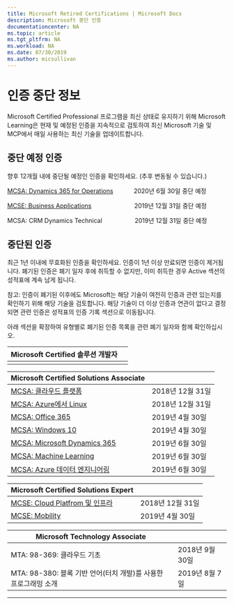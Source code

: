 ```yaml
---
title: Microsoft Retired Certifications | Microsoft Docs
description: Microsoft 중단 인증
documentationcenter: NA
ms.topic: article
ms.tgt_pltfrm: NA
ms.workload: NA
ms.date: 07/30/2019
ms.author: micsullivan
---
```

# 인증 중단 정보

Microsoft Certified Professional 프로그램을 최신 상태로 유지하기 위해 Microsoft Learning은 현재 및 예정된 인증을 지속적으로 검토하여 최신 Microsoft 기술 및 MCP에서 매일 사용하는 최신 기술을 업데이트합니다.

## 중단 예정 인증

향후 12개월 내에 중단될 예정인 인증을 확인하세요. (추후 변동될 수 있습니다.) 

[MCSA: Dynamics 365 for Operations](https://www.microsoft.com/ko-kr/learning/mcsa-microsoft-dynamics-365-for-operations.aspx)&nbsp;&nbsp;&nbsp;&nbsp;&nbsp;&nbsp;&nbsp;&nbsp;&nbsp;&nbsp;&nbsp;&nbsp;2020년 6월 30일 중단 예정  

[MCSE: Business Applications](https://www.microsoft.com/ko-kr/learning/mcse-business-applications.aspx)&nbsp;&nbsp;&nbsp;&nbsp;&nbsp;&nbsp;&nbsp;&nbsp;&nbsp;&nbsp;&nbsp;&nbsp;&nbsp;&nbsp;&nbsp;&nbsp;&nbsp;&nbsp;&nbsp;&nbsp;&nbsp;&nbsp;&nbsp;&nbsp; 2019년 12월 31일 중단 예정  

MCSA: CRM Dynamics Technical&nbsp;&nbsp;&nbsp;&nbsp;&nbsp;&nbsp;&nbsp;&nbsp;&nbsp;&nbsp;&nbsp;&nbsp;&nbsp;&nbsp;&nbsp;&nbsp;&nbsp;&nbsp; 2019년 12월 31일 중단 예정  

## 중단된 인증

최근 1년 이내에 무효화된 인증을 확인하세요. 인증이 1년 이상 만료되면 인증이 제거됩니다. 폐기된 인증은 폐기 일자 후에 취득할 수 없지만, 이미 취득한 경우 Active 섹션의 성적표에 계속 남게 됩니다.

참고: 인증이 폐기된 이후에도 Microsoft는 해당 기술이 여전히 인증과 관련 있는지를 확인하기 위해 해당 기술을 검토합니다. 해당 기술이 더 이상 인증과 연관이 없다고 결정되면 관련 인증은 성적표의 인증 기록 섹션으로 이동됩니다.

아래 섹션을 확장하여 유형별로 폐기된 인증 목록을 관련 폐기 일자와 함께 확인하십시오.

| Microsoft Certified 솔루션 개발자                                           |                    |
| ---------------------------------------------------------------------------------- | ------------------ |
|                                                                                    |                    |

| Microsoft Certified Solutions Associate                                            |                    |
| ---------------------------------------------------------------------------------- | ------------------ |
| [MCSA: 클라우드 플랫폼](https://www.microsoft.com/ko-kr/learning/mcsa-cloud-platform-certification.aspx)           | 2018년 12월 31일 |
| [MCSA: Azure에서 Linux](https://www.microsoft.com/ko-kr/learning/mcsa-linux-azure-certification.aspx)            | 2018년 12월 31일 |
| [MCSA: Office 365](https://www.microsoft.com/ko-kr/learning/mcsa-office365-certification.aspx)               | 2019년 4월 30일   |
| [MCSA: Windows 10](https://www.microsoft.com/ko-kr/learning/mcsa-windows-10-certifications.aspx)              | 2019년 4월 30일   |
| [MCSA: Microsoft Dynamics 365](https://www.microsoft.com/ko-kr/learning/mcsa-microsoft-dynamics-365.aspx)          | 2019년 6월 30일   |
| [MCSA: Machine Learning](https://www.microsoft.com/ko-kr/learning/mcsa-machine-learning.aspx)                | 2019년 6월 30일   |
| [MCSA: Azure 데이터 엔지니어링](https://www.microsoft.com/ko-kr/learning/mcsa-data-engineering-with-azure.aspx)     | 2019년 6월 30일   |

| Microsoft Certified Solutions Expert                        |          |
| ---------------------------------------------------------------------------------- | ------------------ |
| [MCSE: Cloud Platfrom 및 인프라](https://www.microsoft.com/ko-kr/learning/mcse-cloud-platform-infrastructure.aspx) | 2018년 12월 31일 |
| [MCSE: Mobility](https://www.microsoft.com/ko-kr/learning/mcse-mobility-certification.aspx)                 | 2019년 4월 30일   |

| Microsoft Technology Associate                           |          |
| ---------------------------------------------------------------------------------- | ------------------ |
| MTA: 98-369: 클라우드 기초                                               | 2018년 9월 30일 |
| MTA: 98-380: 블록 기반 언어(터치 개발)를 사용한 프로그래밍 소개                    | 2019년 8월 7일   |
___
